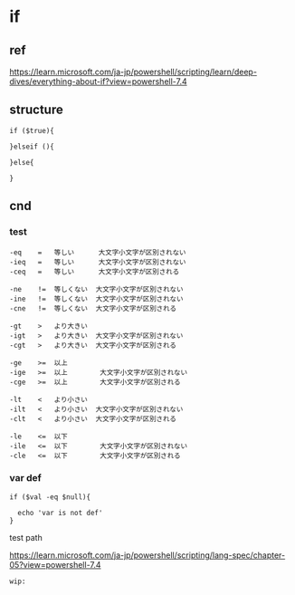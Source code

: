 
# if

## ref

https://learn.microsoft.com/ja-jp/powershell/scripting/learn/deep-dives/everything-about-if?view=powershell-7.4


## structure

```
if ($true){

}elseif (){

}else{

}
```


## cnd

### test

```
-eq    =   等しい      大文字小文字が区別されない
-ieq   =   等しい      大文字小文字が区別されない
-ceq   =   等しい      大文字小文字が区別される  

-ne    !=  等しくない  大文字小文字が区別されない
-ine   !=  等しくない  大文字小文字が区別されない
-cne   !=  等しくない  大文字小文字が区別される  

-gt    >   より大きい
-igt   >   より大きい  大文字小文字が区別されない
-cgt   >   より大きい  大文字小文字が区別される

-ge    >=  以上
-ige   >=  以上        大文字小文字が区別されない
-cge   >=  以上        大文字小文字が区別される

-lt    <   より小さい
-ilt   <   より小さい  大文字小文字が区別されない
-clt   <   より小さい  大文字小文字が区別される

-le    <=  以下
-ile   <=  以下        大文字小文字が区別されない
-cle   <=  以下        大文字小文字が区別される
```


### var def

```
if ($val -eq $null){

  echo 'var is not def'
}
```

test path

https://learn.microsoft.com/ja-jp/powershell/scripting/lang-spec/chapter-05?view=powershell-7.4

```
wip:
```



